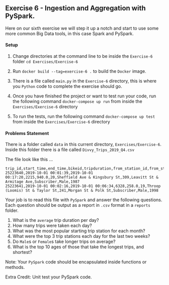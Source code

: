 ## Exercise 6 - Ingestion and Aggregation with PySpark.

Here on our sixth exercise we will step it up a notch and start to use some
more common Big Data tools, in this case Spark and PySpark.

#### Setup
1. Change directories at the command line 
   to be inside the `Exercise-6` folder `cd Exercises/Exercise-6`
   
2. Run `docker build --tag=exercise-6 .` to build the `Docker` image.

3. There is a file called `main.py` in the `Exercise-6` directory, this
is where you `Python` code to complete the exercise should go.
   
4. Once you have finished the project or want to test run your code,
   run the following command `docker-compose up run` from inside the `Exercises/Exercise-6` directory

5. To run the tests, run the following command `docker-compose up test` from inside the `Exercises/Exercise-6` directory 

#### Problems Statement
There is a folder called `data` in this current directory, `Exercises/Exercise-6`. Inside this
folder there is a file called `Divvy_Trips_2019_Q4.csv`

The file look like this ...
```
trip_id,start_time,end_time,bikeid,tripduration,from_station_id,from_station_name,to_station_id,to_station_name,usertype,gender,birthyear
25223640,2019-10-01 00:01:39,2019-10-01 00:17:20,2215,940.0,20,Sheffield Ave & Kingsbury St,309,Leavitt St & Armitage Ave,Subscriber,Male,1987
25223641,2019-10-01 00:02:16,2019-10-01 00:06:34,6328,258.0,19,Throop (Loomis) St & Taylor St,241,Morgan St & Polk St,Subscriber,Male,1998
```

Your job is to read this file with `PySpark` and answer the following questions. Each question
should be output as a report in `.csv` format in a `reports` folder.

1. What is the `average` trip duration per day?
2. How many trips were taken each day?
3. What was the most popular starting trip station for each month?
4. What were the top 3 trip stations each day for the last two weeks?
5. Do `Male`s or `Female`s take longer trips on average?
6. What is the top 10 ages of those that take the longest trips, and shortest?

Note: Your `PySpark` code should be encapsulated inside functions or methods.

Extra Credit: Unit test your PySpark code.
